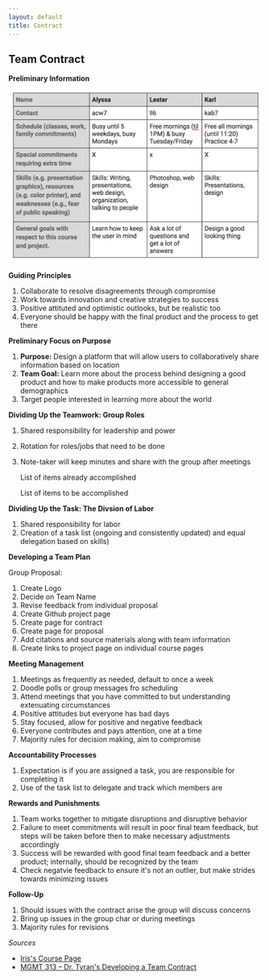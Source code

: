 ```yaml
---
layout: default
title: Contract
---
```

## Team Contract


**Preliminary Information**

![Preliminary Information](./contract_table.png)

**Guiding Principles**
1. Collaborate to resolve disagreements through compromise
2. Work towards innovation and creative strategies to success
3. Positive attituted and optimistic outlooks, but be realistic too
4. Everyone should be happy with the final product and the process to get there

**Preliminary Focus on Purpose**
1. **Purpose:** Design a platform that will allow users to collaboratively share information based on location
2. **Team Goal:** Learn more about the process behind designing a good product and how to make products more accessible to general demographics
3. Target people interested in learning more about the world

**Dividing Up the Teamwork: Group Roles**
  1. Shared responsibility for leadership and power
  2. Rotation for roles/jobs that need to be done
  3. Note-taker will keep minutes and share with the group after meetings

       List of items already accomplished

       List of items to be accomplished


**Dividing Up the Task: The Divsion of Labor**
 1. Shared responsibility for labor
 2. Creation of a task list (ongoing and consistently updated) and equal delegation based on skills)


**Developing a Team Plan**

   Group Proposal:
  1. Create Logo
  2. Decide on Team Name
  3. Revise feedback from individual proposal
  4. Create Github project page
  5. Create page for contract
  6. Create page for proposal
  7. Add citations and source materials along with team information
  8. Create links to project page on individual course pages

**Meeting Management**
 1. Meetings as frequently as needed, default to once a week
 2. Doodle polls or group messages fro scheduling
 3. Attend meetings that you have committed to but understanding extenuating circumstances
 4. Positive attitudes but everyone has bad days
 5. Stay focused, allow for positive and negative feedback
 6. Everyone contributes and pays attention, one at a time
 7. Majority rules for decision making, aim to compromise

**Accountability Processes**
 1. Expectation is if you are assigned a task, you are responsible for completing it
 2. Use of the task list to delegate and track which members are

**Rewards and Punishments**
 1. Team works together to mitigate disruptions and disruptive behavior
 2. Failure to meet commitments will result in poor final team feedback, but steps will be taken before then to make necessary adjustments accordingly
 3. Success will be rewarded with good final team feedback and a better product; internally, should be recognized by the team
 4. Check negatvie feedback to ensure it's not an outlier, but make strides towards minimizing issues

**Follow-Up**
  1. Should issues with the contract arise the group will discuss concerns
  2. Bring up issues in the group char or during meetings
  3. Majority rules for revisions


*Sources*
- [Iris's Course Page](https://sites.google.com/williams.edu/csci376-2018/assignments/team-contracts?authuser=0)
- [MGMT 313 – Dr. Tyran's Developing a Team Contract](http://faculty.wwu.edu/tyrank/MGMT313/TeamContract313.htm)
